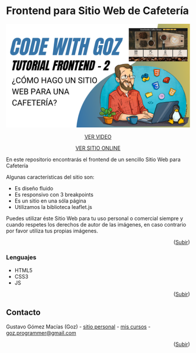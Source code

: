 <!-- ABOUT THE PROJECT -->
# Frontend para Sitio Web de Cafetería

[![Product Name Screen Shot][product-screenshot]](https://codewithgoz.com/tutorials/7)

<p align="center"><a href="https://codewithgoz.com/tutorials/7">VER VIDEO</a></p>

<p align="center"><a href="https://codewithgoz.com/coffee_website/index.html">VER SITIO ONLINE</a></p>


En este repositorio encontrarás el frontend de un sencillo Sitio Web para Cafetería

Algunas características del sitio son:

* Es diseño fluido
* Es responsivo con 3 breakpoints
* Es un sitio en una sóla página
* Utilizamos la biblioteca leaflet.js

Puedes utilizar éste Sitio Web para tu uso personal o comercial siempre
y cuando respetes los derechos de autor de las imágenes, en caso contrario
por favor utiliza tus propias imágenes.

<p align="right">(<a href="#top">Subir</a>)</p>

### Lenguajes

* HTML5
* CSS3
* JS

<p align="right">(<a href="#top">Subir</a>)</p>

<!-- CONTACT -->
## Contacto

Gustavo Gómez Macías (Goz) - [sitio personal](https://gustavogm.me) - [mis cursos](https://codewithgoz.com) - goz.programmer@gmail.com

<p align="right">(<a href="#top">Subir</a>)</p>

<!-- MARKDOWN LINKS & IMAGES -->
[product-screenshot]: frontend2.png
